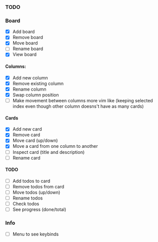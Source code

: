 ### TODO

### Board

- [x] Add board
- [x] Remove board
- [x] Move board
- [ ] Rename board
- [x] View board

#### Columns:

- [x] Add new column
- [x] Remove existing column
- [x] Rename column
- [x] Swap column position
- [ ] Make movement between columns more vim like (keeping selected index even though other column doesns't have as many cards)

#### Cards

- [x] Add new card
- [x] Remove card
- [x] Move card (up/down)
- [x] Move a card from one column to another
- [ ] Inspect card (title and description)
- [ ] Rename card

#### TODO

- [ ] Add todos to card
- [ ] Remove todos from card
- [ ] Move todos (up/down)
- [ ] Rename todos
- [ ] Check todos
- [ ] See progress (done/total)

### Info

- [ ] Menu to see keybinds
